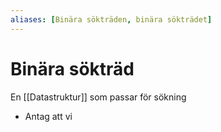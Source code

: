 ```yaml
---
aliases: [Binära sökträden, binära sökträdet]
---
```

# Binära sökträd
En [[Datastruktur]] som passar för sökning
- Antag att vi 